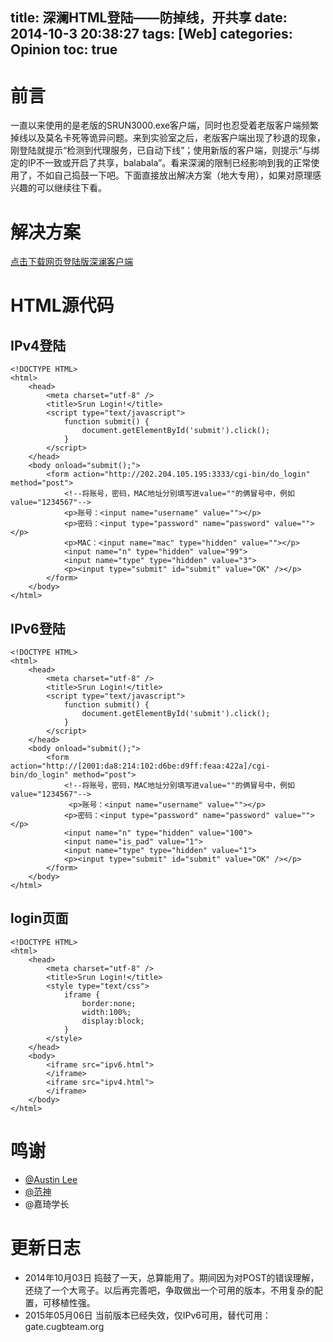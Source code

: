 title: 深澜HTML登陆——防掉线，开共享
date: 2014-10-3 20:38:27
tags: [Web]
categories: Opinion
toc: true
---
# 前言
一直以来使用的是老版的SRUN3000.exe客户端，同时也忍受着老版客户端频繁掉线以及莫名卡死等诡异问题。来到实验室之后，老版客户端出现了秒退的现象，刚登陆就提示“检测到代理服务，已自动下线”；使用新版的客户端，则提示“与绑定的IP不一致或开启了共享，balabala”。看来深澜的限制已经影响到我的正常使用了，不如自己捣鼓一下吧。下面直接放出解决方案（地大专用），如果对原理感兴趣的可以继续往下看。

<!-- more -->

# 解决方案
[点击下载网页登陆版深澜客户端](http://pan.baidu.com/s/1eQgo9bG)

# HTML源代码
## IPv4登陆
```
<!DOCTYPE HTML>
<html>
	<head>
    	<meta charset="utf-8" />
    	<title>Srun Login!</title>
        <script type="text/javascript">
			function submit() {
				document.getElementById('submit').click();
			}
        </script>
    </head>
    <body onload="submit();">
        <form action="http://202.204.105.195:3333/cgi-bin/do_login" method="post">
            <!--将账号，密码，MAC地址分别填写进value=""的俩冒号中，例如value="1234567"-->
            <p>账号：<input name="username" value=""></p>
            <p>密码：<input type="password" name="password" value=""></p>
            <p>MAC：<input name="mac" type="hidden" value=""></p>
            <input name="n" type="hidden" value="99">
            <input name="type" type="hidden" value="3">
            <p><input type="submit" id="submit" value="OK" /></p>
        </form>
    </body>
</html>
```
## IPv6登陆
```
<!DOCTYPE HTML>
<html>
	<head>
    	<meta charset="utf-8" />
    	<title>Srun Login!</title>
        <script type="text/javascript">
			function submit() {
				document.getElementById('submit').click();
			}
        </script>
    </head>
    <body onload="submit();">
        <form action="http://[2001:da8:214:102:d6be:d9ff:feaa:422a]/cgi-bin/do_login" method="post">
            <!--将账号，密码，MAC地址分别填写进value=""的俩冒号中，例如value="1234567"-->
             <p>账号：<input name="username" value=""></p>
            <p>密码：<input type="password" name="password" value=""></p>
            <input name="n" type="hidden" value="100">
            <input name="is_pad" value="1">
            <input name="type" type="hidden" value="1">
            <p><input type="submit" id="submit" value="OK" /></p>
        </form>
    </body>
</html>
```
## login页面
```
<!DOCTYPE HTML>
<html>
	<head>
    	<meta charset="utf-8" />
    	<title>Srun Login!</title>
        <style type="text/css">
			iframe {
				border:none;
				width:100%;
				display:block;
			}
		</style>
    </head>
    <body>
        <iframe src="ipv6.html">
        </iframe>
        <iframe src="ipv4.html">
        </iframe>
    </body>
</html>
```

# 鸣谢
- [@Austin Lee](http://imnerd.org/srun-login-by-html.html)
- [@范神](http://www.freemeepo.com/)
- @嘉琦学长

# 更新日志
- 2014年10月03日 捣鼓了一天，总算能用了。期间因为对POST的错误理解，还绕了一个大弯子。以后再完善吧，争取做出一个可用的版本，不用复杂的配置，可移植性强。
- 2015年05月06日 当前版本已经失效，仅IPv6可用，替代可用：gate.cugbteam.org